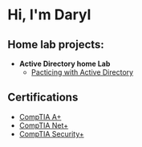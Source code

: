 <h1>Hi, I'm Daryl 

<h2>Home lab projects:</h2>

- <b>Active Directory home Lab</b>
  - [Pacticing with Active Directory]()


<h2>Certifications</h2>

- [CompTIA A+](https://www.credly.com/badges/54455d85-7811-47b3-af4e-52efd1bca0b7/public_url)
- [CompTIA Net+](https://www.credly.com/badges/d3b72154-963c-49ed-a793-3507f9a61ad5/public_url)
- [CompTIA Security+](https://www.credly.com/badges/fbc7fbe5-a2bf-4b63-86ee-0a5d2627e20f/public_url)



